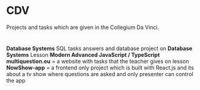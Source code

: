 # CDV
Projects and tasks which are given in the Collegium Da Vinci.

#
**Database Systems**
SQL tasks answers and database project on **Database Systems** Lesson
**Modern Advanced JavaScript / TypeScript**
**multiquestion.eu** = a website with tasks that the teacher gives on lesson
**NowShow-app** = a frontend only project which is built with React.js and its about a tv show where questions are asked and only presenter can control the app


